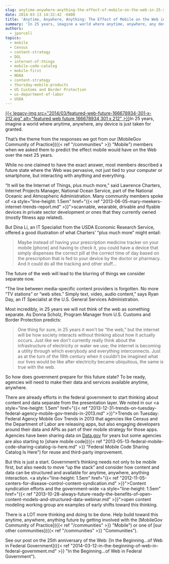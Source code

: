 ```yaml
---
slug: anytime-anywhere-anything-the-effect-of-mobile-on-the-web-in-25-years
date: 2014-03-13 14:32:42 -0400
title: 'Anytime, Anywhere, Anything: The Effect of Mobile on the Web in 25 Years'
summary: 'In 25 years, imagine a world where anytime, anywhere, any device is just taken for granted. That’s the theme from the responses we got from our Mobile Gov Community of Practice members when we asked them to predict the effect mobile would have on the Web'
authors:
  - jparcell
topics:
  - mobile
  - Census
  - content-strategy
  - DOL
  - internet-of-things
  - mobile-code-catalog
  - mobile-first
  - NOAA
  - content-strategy
  - thursday-mobile-products
  - US Customs and Border Protection
  - us-department-of-labor
  - USDA
---
```


<p>
  <a href="https://s3.amazonaws.com/digitalgov/_legacy-img/2014/03/featured-web-future-166678934-301-x-212.jpg">{{< legacy-img src="2014/03/featured-web-future-166678934-301-x-212.jpg" alt="featured web future 166678934 301 x 212" >}}</a>In 25 years, imagine a world where anytime, anywhere, any device is just taken for granted.
</p>

That’s the theme from the responses we got from our [MobileGov Community of Practice]({{< ref "/communities" >}} "Mobile") members when we asked them to predict the effect mobile would have on the Web over the next 25 years.

While no one claimed to have the exact answer, most members described a future state where the Web was pervasive, not just tied to your computer or smartphone, but interacting with anything and everything.

“It will be the Internet of Things, plus much more,” said Lawrence Charters, Internet Projects Manager, National Ocean Service, part of the National Oceanic and Atmospheric Administration. Many community members spoke of <a style="line-height: 1.5em" href="{{< ref "2013-06-05-mary-meekers-internet-trends-report.md" >}}">scannable, wearable, drivable and flyable</a> devices in private sector development or ones that they currently owned (mostly fitness app related).

But Dina Li, an IT Specialist from the USDA Economic Research Service, offered a good illustration of what Charters&#8217; “plus much more” might entail:

> Maybe instead of having your prescription medicine tracker on your mobile [phone] and having to check it, you could have a device that simply dispenses the correct pill at the correct time of day based on the prescription that is fed to your device by the doctor or pharmacy. And it could do all the tracking and other stuff…

The future of the web will lead to the blurring of things we consider separate now.

“The line between media-specific content providers is forgotten. No more &#8220;TV stations&#8221; or &#8220;web sites.&#8221; Simply text, video, audio content,” says Ryan Day, an IT Specialist at the U.S. General Services Administration.

Most incredibly, in 25 years we will not think of the web as something separate. As Donna Scholz, Program Manager from U.S. Customs and Border Protection predicts:

> One thing for sure, in 25 years it won&#8217;t be &#8220;the web,&#8221; but the internet will be how society interacts without thinking about how it actually occurs. Just like we don&#8217;t currently really think about the infrastructure of electricity or water we use; the internet is becoming a utility through which everybody and everything interconnects. Just as at the turn of the 19th century when it couldn&#8217;t be imagined what our lives would be like after electricity became ubiquitous, the same is true with the web.

So how does government prepare for this future state? To be ready, agencies will need to make their data and services available anytime, anywhere.

There are already efforts in the federal government to start thinking about content and data separate from the presentation layer. We noted in our <a style="line-height: 1.5em" href="{{< ref "2013-12-31-trends-on-tuesday-federal-agency-mobile-gov-trends-in-2013.md" >}}">Trends on Tuesday: Federal Agency Mobile Gov Trends in 2013</a> that agencies like Census and the Department of Labor are releasing apps, but also engaging developers around their data and APIs as part of their mobile strategy for those apps. Agencies have been sharing data on <a style="line-height: 1.5em" href="http://www.data.gov">Data.gov</a> for years but some agencies are also starting to [share mobile code]({{< ref "2013-05-13-federal-mobile-code-sharing-catalog-is-here.md" >}} "Federal Mobile Code Sharing Catalog Is Here") for reuse and third-party improvement.

But this is just a start. Government’s thinking needs not only to be mobile first, but also needs to move “up the stack” and consider how content and data can be structured and available for anytime, anywhere, anything interaction. <a style="line-height: 1.5em" href="{{< ref "2012-11-05-centers-for-disease-control-content-syndication.md" >}}">Content syndication</a> efforts and the government-wide <a style="line-height: 1.5em" href="{{< ref "2013-10-28-always-future-ready-the-benefits-of-open-content-models-and-structured-data-webinar.md" >}}">open content modeling working group</a> are examples of early shifts toward this thinking.

There is a LOT more thinking and doing to be done. Help build toward this anytime, anywhere, anything future by getting involved with the [MobileGov Community of Practice]({{< ref "/communities" >}} "Mobile") or one of [our other communities]({{< ref "/communities" >}} "Communities").

See our post on the 25th anniversary of the Web: [In the Beginning…of Web in Federal Government]({{< ref "2014-03-12-in-the-beginning-of-web-in-federal-government.md" >}} "In the Beginning…of Web in Federal Government").
